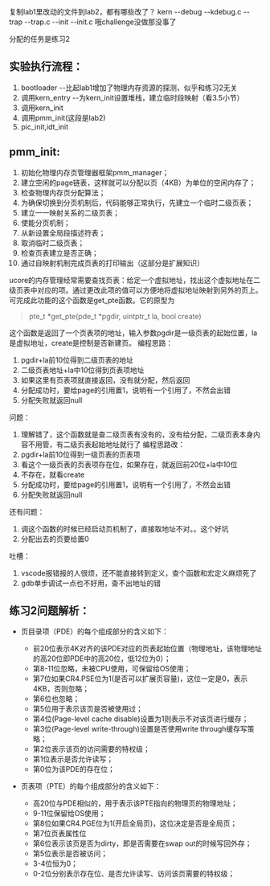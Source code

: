 复制lab1里改动的文件到lab2，都有哪些改了？
kern  --debug --kdebug.c
      --trap  --trap.c
      --init  --init.c  哦challenge没做那没事了

分配的任务是练习2

## 实验执行流程：
1. bootloader --比起lab1增加了物理内存资源的探测，似乎和练习2无关
2. 调用kern_entry --为kern_init设置堆栈，建立临时段映射（看3.5小节）
3. 调用kern_init
4. 调用pmm_init(这段是lab2)
5. pic_init,idt_init
## pmm_init:
1. 初始化物理内存页管理器框架pmm_manager；
2. 建立空闲的page链表，这样就可以分配以页（4KB）为单位的空闲内存了；
3. 检查物理内存页分配算法；
4. 为确保切换到分页机制后，代码能够正常执行，先建立一个临时二级页表；
5. 建立一一映射关系的二级页表；
6. 使能分页机制；
7. 从新设置全局段描述符表；
8. 取消临时二级页表；
9. 检查页表建立是否正确；
10. 通过自映射机制完成页表的打印输出（这部分是扩展知识）

ucore的内存管理经常需要查找页表：给定一个虚拟地址，找出这个虚拟地址在二级页表中对应的项。通过更改此项的值可以方便地将虚拟地址映射到另外的页上。可完成此功能的这个函数是get_pte函数。它的原型为
> pte_t *get_pte(pde_t *pgdir, uintptr_t la, bool create)

这个函数是返回了一个页表项的地址，输入参数pgdir是一级页表的起始位置，la是虚拟地址，create是控制是否新建页。
编程思路：
1. pgdir+la前10位得到二级页表的地址
2. 二级页表地址+la中10位得到页表项地址
3. 如果这里有页表项就直接返回，没有就分配，然后返回
4. 分配成功时，要给page的引用置1，说明有一个引用了，不然会出错
5. 分配失败就返回null

问题：
1. 理解错了，这个函数就是查二级页表有没有的，没有给分配，二级页表本身内容不用管，有二级页表起始地址就行了
编程思路改：
1. pgdir+la前10位得到一级页表的页表项
2. 看这个一级页表的页表项存在位，如果存在，就返回前20位+la中10位
3. 不存在，就看create
4. 分配成功时，要给page的引用置1，说明有一个引用了，不然会出错
5. 分配失败就返回null

还有问题：
1. 调这个函数的时候已经启动页机制了，直接取地址不对。。这个好坑
2. 分配出去的页要给置0

吐槽：
1. vscode报错报的人很烦，还不能直接转到定义，查个函数和宏定义麻烦死了
2. gdb单步调试一点也不好用，查不出地址的错


## 练习2问题解析：
* 页目录项（PDE）的每个组成部分的含义如下：
  * 前20位表示4K对齐的该PDE对应的页表起始位置（物理地址，该物理地址的高20位即PDE中的高20位，低12位为0）；
  * 第8-11位忽略，未被CPU使用，可保留给OS使用；
  * 第7位如果CR4.PSE位为1(是否可以扩展页容量)，这位一定是0，表示4KB，否则忽略；
  * 第6位也忽略；
  * 第5位用于表示该页是否被使用过；
  * 第4位(Page-level cache disable)设置为1则表示不对该页进行缓存；
  * 第3位(Page-level write-through)设置是否使用write through缓存写策略；
  * 第2位表示该页的访问需要的特权级；
  * 第1位表示是否允许读写；
  * 第0位为该PDE的存在位；

* 页表项（PTE）的每个组成部分的含义如下：
  * 高20位与PDE相似的，用于表示该PTE指向的物理页的物理地址；
  * 9-11位保留给OS使用；
  * 第8位如果CR4.PGE位为1(开启全局页)，这位决定是否是全局页；
  * 第7位页表属性位
  * 第6位表示该页是否为dirty，即是否需要在swap out的时候写回外存；
  * 第5位表示是否被访问；
  * 3-4位恒为0；
  * 0-2位分别表示存在位、是否允许读写、访问该页需要的特权级；
